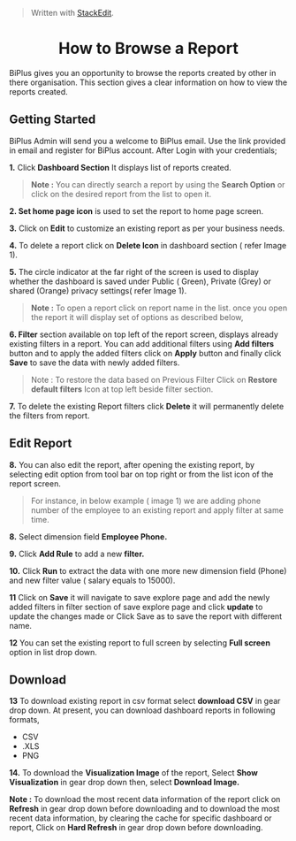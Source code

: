 
> Written with [StackEdit](https://stackedit.io/).

<center><h1>How to Browse a Report</h1></center>

BiPlus gives you an opportunity to browse the reports created by other in there organisation. This section gives a clear information on how to view the reports created.

## Getting Started

BiPlus Admin will send you a welcome to BiPlus email. Use the link provided in email and register for BiPlus account. After Login with your credentials;

**1.** Click  **Dashboard Section** It displays list of  reports created. 

> **Note :** You can directly search a report by using the **Search Option** or click on the desired report from the list to open it.

**2. Set home page icon** is used to set the report to home page screen.

**3.**  Click on  **Edit** to customize an existing report as per your business needs.

**4.** To delete a report click on **Delete Icon**  in dashboard section ( refer Image 1).

**5.**  The circle indicator at the far right of the screen is used to display whether the dashboard is saved under Public ( Green), Private (Grey) or shared (Orange) privacy settings( refer Image 1).

> **Note :** To open a  report click on report name in the list. once you open the report it will display set of options as described below,

**6. Filter** section available on top left of the report screen, displays already existing filters in a report. You can add additional filters using **Add filters** button and to apply the added filters click on **Apply** button and finally click **Save** to save the data with newly added filters.

> Note : To restore the data based on Previous Filter Click on  **Restore default filters** Icon at top left beside filter section.

**7.** To delete the existing Report filters click **Delete** it will permanently delete the filters from report.

## Edit Report

 **8.** You can also edit the report, after opening the existing report, by selecting edit option from tool bar on top right or from the list icon of the report screen.

> For instance,  in below example ( image 1) we are adding phone number of the employee to an existing report and apply filter at same time.

**8.** Select dimension field **Employee Phone.**

**9.** Click **Add Rule** to add a new **filter.** 

**10.** Click **Run** to extract the data with one more new dimension field (Phone) and new filter value ( salary equals to 15000).

**11** Click on **Save** it will navigate to save explore page and add the newly added filters in filter section of save explore page and click **update** to update the changes made or Click Save as to save the report with different name.

**12** You can set the existing report to full screen by selecting **Full screen** option in list drop down.
## Download
**13** To download existing report in csv format select **download CSV** in gear drop down.
 At present, you can download dashboard reports in following formats,
 - CSV
 - .XLS
-  PNG

**14.**  To download the **Visualization Image** of the report,  Select **Show Visualization** in gear drop down then, select  **Download Image.**

**Note :** To download the most recent data information of the report click on **Refresh** in gear drop down before downloading and to download the most recent data information, by clearing the cache for specific dashboard or report, Click on **Hard Refresh** in gear drop down before downloading. 









<!--stackedit_data:
eyJoaXN0b3J5IjpbLTczMjE2NjA2MywtMTAwNDE2NTAzNSwtNj
U3NzE3NjQ5LC0xMzI2MTQ2Nzk1LC0xODk5MTc4Mjk4LC0xODE3
NzUwNDMwLC00MTk0NzI0NywtMTU1Mjc4Mjc2NywxNjgxNzM1OD
c4LC0xNjE4MDk3NzMwLC0yMDMyMDExNjE5LC0xMjMyNDI1Mjcz
LDE3MDUzMDQxOTAsLTEyNTA5NzM1NTIsMjA3OTQ3NzQyMiwtOD
kzMTUxNzY3LC0xOTcxMjE4MzA0LC04Nzc2NTc2MzgsLTE0MDAw
NTQyNDMsMTEwMzYyNDE5Nl19
-->